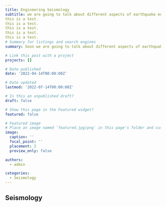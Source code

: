 ```yaml
---
title: Engineering Seismology
subtitle: we are going to talk about different aspects of earthquake engineering.
this is a test. 
this is a test. 
this is a test. 
this is a test. 
this is a test. 
# Summary for listings and search engines
summary: Soon we are going to talk about different aspects of earthquake engineering.

# Link this post with a project
projects: []

# Date published
date: '2022-04-14T00:00:00Z'

# Date updated
lastmod: '2022-07-14T00:00:00Z'

# Is this an unpublished draft?
draft: false

# Show this page in the Featured widget?
featured: false

# Featured image
# Place an image named `featured.jpg/png` in this page's folder and customize its options here.
image:
  caption: ''
  focal_point: ''
  placement: 2
  preview_only: false

authors:
  - admin

categories:
  - Seismology
---
```


## Seismology